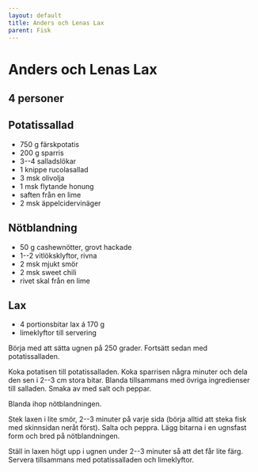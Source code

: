 ```yaml
---
layout: default
title: Anders och Lenas Lax
parent: Fisk
---
```

# Anders och Lenas Lax

## 4 personer

## Potatissallad

-   750 g färskpotatis
-   200 g sparris
-   3--4 salladslökar
-   1 knippe rucolasallad
-   3 msk olivolja
-   1 msk flytande honung
-   saften från en lime
-   2 msk äppelcidervinäger

## Nötblandning

-   50 g cashewnötter, grovt hackade
-   1--2 vitlöksklyftor, rivna
-   2 msk mjukt smör
-   2 msk sweet chili
-   rivet skal från en lime

## Lax

-   4 portionsbitar lax á 170 g
-   limeklyftor till servering

Börja med att sätta ugnen på 250 grader. Fortsätt sedan med
potatissalladen.

Koka potatisen till potatissalladen. Koka sparrisen några minuter och
dela den sen i 2--3 cm stora bitar. Blanda tillsammans med övriga
ingredienser till salladen. Smaka av med salt och peppar.

Blanda ihop nötblandningen.

Stek laxen i lite smör, 2--3 minuter på varje sida (börja alltid att
steka fisk med skinnsidan neråt först). Salta och peppra. Lägg bitarna i
en ugnsfast form och bred på nötblandningen.

Ställ in laxen högt upp i ugnen under 2--3 minuter så att det får lite
färg. Servera tillsammans med potatissalladen och limeklyftor.
